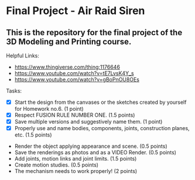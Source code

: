 # Final Project - Air Raid Siren
## This is the repository for the final project of the 3D Modeling and Printing course.

Helpful Links:
  - https://www.thingiverse.com/thing:1176646
  - https://www.youtube.com/watch?v=tE7LvsK4Y_s
  - https://www.youtube.com/watch?v=gBoPnOU8OEs
  
 Tasks:   
 - [x] Start the design from the canvases or the sketches created by
 yourself for Homework no.6. (1 point)   
 - [x] Respect FUSION RULE NUMBER ONE. (1.5 points)  
 - [x] Save multiple versions and suggestively name them. (1 point)   
 - [x] Properly use and name bodies, components, joints, construction
   planes, etc. (1.5 points)   
 - Render the object applying appearance and scene. (0.5 points)  
 - Save the renderings as photos and as a VIDEO Render. (0.5
      points)   
 - Add joints, motion links and joint limits. (1.5 points)  
 - Create motion studies. (0.5 points)  
 - The mechanism needs to work properly! (2 points) 
